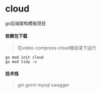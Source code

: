 # cloud
go后端架构模板项目
#### 依赖包下载
>在video-compress-cloud根目录下运行
```
go mod init cloud
go mod tidy -v
```
#### 技术栈
>gin gorm mysql swagger
